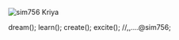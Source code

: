  ![ sim756 Kriya](https://kriya.sim756.com/images/sim756_kriya_screenshot_header.png) 
 
dream(); learn(); create(); excite(); //,,....@sim756;

<!---
- 👋 Hi, I’m @sim756
- 👀 I’m interested in ...
- 🌱 I’m currently learning ...
- 💞️ I’m looking to collaborate on ...
- 📫 How to reach me ...
--->

<!---
sim756/sim756 is a ✨ special ✨ repository because its `README.md` (this file) appears on your GitHub profile.
You can click the Preview link to take a look at your changes.
--->
